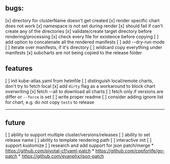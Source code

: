 ## bugs:
[x] directory for clusterName doesn't get created
[x] render specific chart does not work
[x] namespace is not set during render
[x] should fail if can't create any of the directories
    [x] validate/create target directory before rendering/processing
    [x] check every file for existence before copying 
[ ] add option to concatenate all the rendered manifests
[ ] add --dry-run mode
[ ] iterate over manifests, if it's directory
    [ ] wildcard copy everything under manifests
[x] subcharts are not being copied to the release folder
## features
[ ] init kube-atlas.yaml from helmfile
[ ] distinguish local/remote charts, don't try to fetch local
    [x] add `dirty` flag as a workaround to block chart overwriting 
[x] fetch --all to download all charts
[ ] fetch only if versions are differ or `--force` is set
[ ] write proper readme
[ ] consider adding ignore list for chart, e.g. do not copy `tests` to release

-------
## future
[ ] ability to support multiple cluster/versions/releases
[ ] ability to set release name
[ ] ability to template rendering path
[ ] interactive init
[ ] support kustomize
[ ] research and add support for json patch/merge
    * https://github.com/pivotal-cf/yaml-patch
    * https://github.com/cppforlife/go-patch
    * https://github.com/evanphx/json-patch
